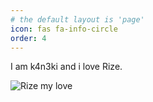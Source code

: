 ```yaml
---
# the default layout is 'page'
icon: fas fa-info-circle
order: 4
---
```

I am k4n3ki and i love Rize.

![Rize my love](https://cdn.myanimelist.net/images/characters/8/252631.jpg)